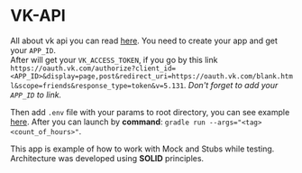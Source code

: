 # VK-API

All about vk api you can read [here](https://dev.vk.com/reference).
You need to create your app and get your `APP_ID`.\
After will get your `VK_ACCESS_TOKEN`, if you go by this link `https://oauth.vk.com/authorize?client_id=<APP_ID>&display=page,post&redirect_uri=https://oauth.vk.com/blank.html&scope=friends&response_type=token&v=5.131`.
*Don't forget to add your `APP_ID` to link.*

Then add `.env` file with your params to root directory, you can see example [here](.env.template).
After you can launch by **command**: ```gradle run --args="<tag> <count_of_hours>"```.

This app is example of how to work with Mock and Stubs while testing. Architecture was developed using **SOLID** principles.